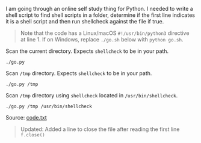 I am going through an online self study thing for Python. I needed to write a shell script to find shell scripts in a folder, determine if the first line indicates it is a shell script and then run shellcheck against the file if true.

> Note that the code has a Linux/macOS `#!/usr/bin/python3` directive at line 1. If on Windows, replace `./go.sh` below with `python go.sh`.

Scan the current directory. Expects `shellcheck` to be in your path.
```
./go.py
```
Scan `/tmp` directory. Expects `shellcheck` to be in your path.
```
./go.py /tmp
```
Scan `/tmp` directory using `shellcheck` located in `/usr/bin/shellcheck`.
```
./go.py /tmp /usr/bin/shellcheck
```

Source:
[code.txt](https://github.com/mtlynch/tinypilot/files/5979065/code.txt)

> Updated: Added a line to close the file after reading the first line `f.close()`

